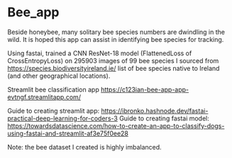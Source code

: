 # Bee_app

Beside honeybee, many solitary bee species numbers are dwindling in the wild. It is hoped this app can assist in identifying bee species for tracking.

Using fastai, trained a CNN ResNet-18 model (FlattenedLoss of CrossEntropyLoss) on 295903 images of 99 bee species I sourced from https://species.biodiversityireland.ie/ list of bee species native to Ireland (and other geographical locations).

Streamlit bee classification app https://c123ian-bee-app-app-evtngf.streamlitapp.com/

Guide to creating streamlit app: https://ibronko.hashnode.dev/fastai-practical-deep-learning-for-coders-3
Guide to creating fastai model: https://towardsdatascience.com/how-to-create-an-app-to-classify-dogs-using-fastai-and-streamlit-af3e75f0ee28

Note: the bee dataset I created is highly imbalanced.
